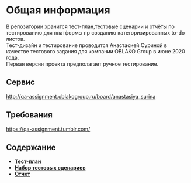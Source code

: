 # Общая информация
В репозитории хранится тест-план,тестовые сценарии и отчёты по тестированию для платформы пр созданию категоризированных to-do листов. <br />
Тест-дизайн и тестирование проводится Анастасией Суриной в качестве тестового задания для компании OBLAKO Group в июне 2020 года. <br />
Первая версия проекта предполагает ручное тестирование.

## Сервис
http://qa-assignment.oblakogroup.ru/board/anastasiya_surina
## Требования
https://qa-assignment.tumblr.com/
## Содержание
- **[Тест-план](/Plan.md "Тест-план")**
- **[Набор тестовых сценариев](https://docs.google.com/spreadsheets/d/1ElY9lHBo_Vir7d46LKpvj0Jui_l9Gl9Mst9IMgN7UF0/edit?usp=sharing "Тест-кейсы")**
- **[Отчет](/Report.md "Отчет")**

